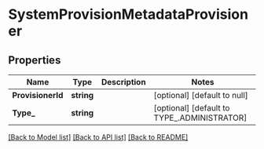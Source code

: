 # SystemProvisionMetadataProvisioner

## Properties
Name | Type | Description | Notes
------------ | ------------- | ------------- | -------------
**ProvisionerId** | **string** |  | [optional] [default to null]
**Type_** | **string** |  | [optional] [default to TYPE_.ADMINISTRATOR]

[[Back to Model list]](../README.md#documentation-for-models) [[Back to API list]](../README.md#documentation-for-api-endpoints) [[Back to README]](../README.md)

